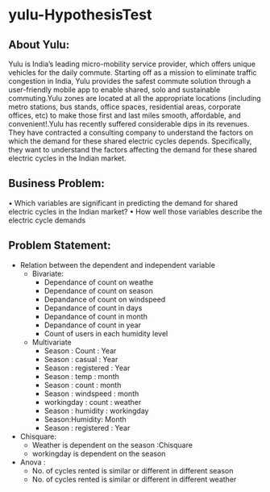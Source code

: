 # yulu-HypothesisTest
## About Yulu:
Yulu is India’s leading micro-mobility service provider, which offers unique vehicles for the daily commute. Starting off as a mission to eliminate traffic congestion in India, Yulu provides the safest commute solution through a user-friendly mobile app to enable shared, solo and sustainable commuting.Yulu zones are located at all the appropriate locations (including metro stations, bus stands, office spaces, residential areas, corporate offices, etc) to make those first and last miles smooth, affordable, and convenient!.Yulu has recently suffered considerable dips in its revenues. They have contracted a consulting company to understand the factors on which the demand for these shared electric cycles depends. Specifically, they want to understand the factors affecting the demand for these shared electric cycles in the Indian market.


## Business Problem:
 •	Which variables are significant in predicting the demand for shared electric cycles in the Indian market?
 •	How well those variables describe the electric cycle demands  

 ## Problem Statement:
 * Relation between the dependent and independent variable
   * Bivariate:
       * Dependance of count on weathe
       * Dependance of count on season
       * Depandance of count on windspeed
       * Depandance of count in days
       * Depandance of count in month
       * Depandance of count in year
       * Count of users in each humidity level
   * Multivariate
       * Season : Count : Year
       * Season : casual : Year
       * Season : registered : Year
       * Season : temp : month
       * Season : count : month
       * Season : windspeed : month
       * workingday : count : weather
       * Season : humidity : workingday
       * Season:Humidity: Month
       * Season : registered : Year
* Chisquare:
    * Weather is dependent on the season :Chisquare
    * workingday is dependent on the season
* Anova :
    * No. of cycles rented is similar or different in different season
    * No. of cycles rented is similar or different in different weather
